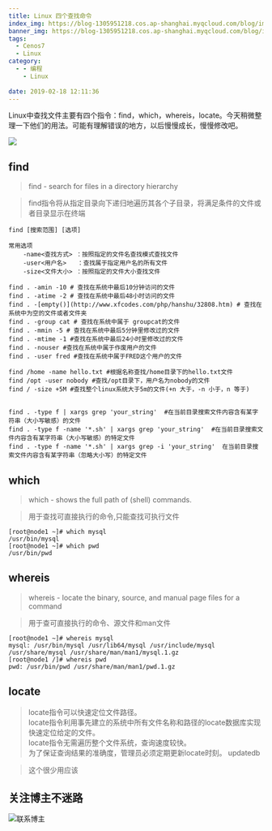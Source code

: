 ```yaml
---
title: Linux 四个查找命令
index_img: https://blog-1305951218.cos.ap-shanghai.myqcloud.com/blog/image/articleBg/1(27).jpg
banner_img: https://blog-1305951218.cos.ap-shanghai.myqcloud.com/blog/image/articleBg/1(27).jpg
tags:
  - Cenos7
  - Linux
category:
  - - 编程
    - Linux
 
date: 2019-02-18 12:11:36
---
```


Linux中查找文件主要有四个指令：find，which，whereis，locate。今天稍微整理一下他们的用法。可能有理解错误的地方，以后慢慢成长，慢慢修改吧。

<!-- more -->

![](https://blog-1305951218.cos.ap-shanghai.myqcloud.com/blog/image/icon/touBuYinDaoGuanZhu.gif)
## find

> find - search for files in a directory hierarchy

> find指令将从指定目录向下递归地遍历其各个子目录，将满足条件的文件或者目录显示在终端

```
find [搜索范围] [选项] 

常用选项
    -name<查找方式> ：按照指定的文件名查找模式查找文件
    -user<用户名>   ：查找属于指定用户名的所有文件
    -size<文件大小> ：按照指定的文件大小查找文件
```

```
find . -amin -10 # 查找在系统中最后10分钟访问的文件
find . -atime -2 # 查找在系统中最后48小时访问的文件
find . -[empty()](http://www.xfcodes.com/php/hanshu/32808.htm) # 查找在系统中为空的文件或者文件夹
find . -group cat # 查找在系统中属于 groupcat的文件
find . -mmin -5 # 查找在系统中最后5分钟里修改过的文件
find . -mtime -1 #查找在系统中最后24小时里修改过的文件
find . -nouser #查找在系统中属于作废用户的文件
find . -user fred #查找在系统中属于FRED这个用户的文件

find /home -name hello.txt #根据名称查找/home目录下的hello.txt文件
find /opt -user nobody #查找/opt目录下，用户名为nobody的文件
find / -size +5M #查找整个linux系统大于5m的文件(+n 大于，-n 小于，n 等于)


find . -type f | xargs grep 'your_string'  #在当前目录搜索文件内容含有某字符串（大小写敏感）的文件
find . -type f -name '*.sh' | xargs grep 'your_string'  #在当前目录搜索文件内容含有某字符串（大小写敏感）的特定文件
find . -type f -name '*.sh' | xargs grep -i 'your_string'  在当前目录搜索文件内容含有某字符串（忽略大小写）的特定文件
```

## which

> which - shows the full path of (shell) commands.

> 用于查找可直接执行的命令,只能查找可执行文件

```
[root@node1 ~]# which mysql
/usr/bin/mysql
[root@node1 ~]# which pwd
/usr/bin/pwd
```


## whereis

> whereis - locate the binary, source, and manual page files for a command

> 用于查可直接执行的命令、源文件和man文件


```
[root@node1 ~]# whereis mysql
mysql: /usr/bin/mysql /usr/lib64/mysql /usr/include/mysql /usr/share/mysql /usr/share/man/man1/mysql.1.gz
[root@node1 /]# whereis pwd
pwd: /usr/bin/pwd /usr/share/man/man1/pwd.1.gz
```

## locate

>locate指令可以快速定位文件路径。<br/>
locate指令利用事先建立的系统中所有文件名称和路径的locate数据库实现快速定位给定的文件。<br/>
locate指令无需遍历整个文件系统，查询速度较快。<br/>
为了保证查询结果的准确度，管理员必须定期更新locate时刻。
updatedb

> 这个很少用应该

## 关注博主不迷路
![联系博主](https://blog-1305951218.cos.ap-shanghai.myqcloud.com/blog/image/icon/wechatFindMeNew.png)